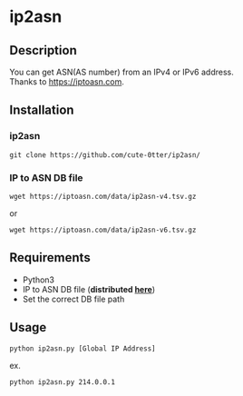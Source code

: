 # ip2asn

## Description
You can get ASN(AS number) from an IPv4 or IPv6 address.  
Thanks to https://iptoasn.com.

## Installation
### ip2asn
```
git clone https://github.com/cute-0tter/ip2asn/
```

### IP to ASN DB file
```
wget https://iptoasn.com/data/ip2asn-v4.tsv.gz
```

or

```
wget https://iptoasn.com/data/ip2asn-v6.tsv.gz
```

## Requirements
- Python3
- IP to ASN DB file (**distributed [here](https://iptoasn.com/)**)
- Set the correct DB file path

## Usage
```
python ip2asn.py [Global IP Address]
```

ex.
```
python ip2asn.py 214.0.0.1
```
